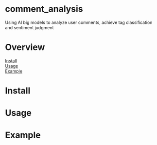 # comment_analysis
Using AI big models to analyze user comments, achieve tag classification and sentiment judgment

# Overview
<a href="#installation">Install</a>
<br>
<a href="#usage">Usage</a>
<br>
<a href="#example">Example</a>
<br>

# Install

# Usage

# Example
